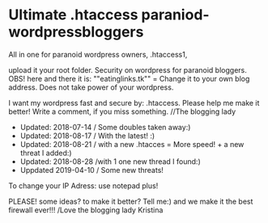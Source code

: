 

Ultimate .htaccess paraniod-wordpressbloggers
======================================

All in one for paranoid wordpress owners,  .htaccess1,

upload it your root folder. Security on wordpress for paranoid bloggers. OBS! here and there it is: ""eatinglinks.tk"" = Change it to your own blog address. Does not take power of your wordpress.

I want my wordpress fast and secure by: .htaccess. 
Please help me make it better! Write a comment, if you miss something.   //The blogging lady

* Updated: 2018-07-14  / Some doubles taken away:)
* Updated: 2018-08-17  / With the latest! :)
* Updated: 2018-08-21  / with a new .htacces = More speed! + a new threat I added:)
* Updated: 2018-08-28  /with 1 one new thread I found:)
* Uppdated 2019-04-10  / Some new threats!

To change your IP Adress: use notepad plus!

PLEASE! some ideas? to make it better? Tell me:) and we make it the best firewall ever!!!  /Love the blogging lady Kristina

